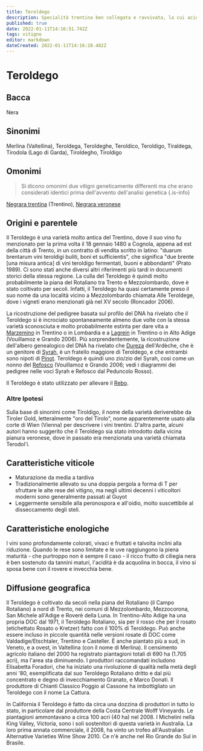 ```yaml
---
title: Teroldego
description: Specialità trentina ben collegata e ravvivata, la cui acidità necessita di una gestione attenta.
published: true
date: 2022-01-11T14:16:51.742Z
tags: vitigno
editor: markdown
dateCreated: 2022-01-11T14:16:28.482Z
---
```


# Teroldego

## Bacca
Nera

## Sinonimi
Merlina (Valtellina), Teroldega, Teroldeghe, Teroldico, Teroldigo, Tiraldega, Tirodola (Lago di Garda), Tiroldegho, Tiroldigo

## Omonimi
> Si dicono omonimi due vitigni geneticamente differenti ma che erano considerati identici prima dell'avvento dell'analisi genetica
{.is-info}

[Negrara trentina](/vitigni/Italia/bacca-nera/negrara-trentina) (Trentino), [Negrara veronese](/vitigni/Italia/bacca-nera/negrara-veronese) 

## Origini e parentele
Il Teroldego è una varietà molto antica del Trentino, dove il suo vino fu menzionato per la prima volta il 18 gennaio 1480 a Cognola, appena ad est della città di Trento, in un contratto di vendita scritto in latino: "duarum brentarum vini teroldigi buliti, boni et sufficientis", che significa "due brente [una misura antica] di vini teroldigo fermentati, buoni e abbondanti" (Prato 1989). Ci sono stati anche diversi altri riferimenti più tardi in documenti storici della stessa regione. La culla del Teroldego è quindi molto probabilmente la piana del Rotaliano tra Trento e Mezzolombardo, dove è stato coltivato per secoli. Infatti, il Teroldego ha quasi certamente preso il suo nome da una località vicino a Mezzolombardo chiamata Alle Teroldege, dove i vigneti erano menzionati già nel XV secolo (Roncador 2006).

La ricostruzione del pedigree basata sul profilo del DNA ha rivelato che il Teroldego si è incrociato spontaneamente almeno due volte con la stessa varietà sconosciuta e molto probabilmente estinta per dare vita a [Marzemino](/vitigni/Italia/bacca-nera/marzemino) in Trentino o in Lombardia e a [Lagrein](/vitigni/Italia/bacca-nera/lagrein) in Trentino o in Alto Adige (Vouillamoz e Grando 2006). Più sorprendentemente, la ricostruzione dell'albero genealogico del DNA ha rivelato che [Dureza](/vitigni/Francia/bacca-nera/dureza) dell'Ardèche, che è un genitore di [Syrah](/vitigni/Francia/bacca-nera/syrah), è un fratello maggiore di Teroldego, e che entrambi sono nipoti di [Pinot](/vitigni/Francia/bacca-nera/pinot). Teroldego è quindi uno zio/zio del Syrah, così come un nonno del [Refosco](/vitigni/Italia/bacca-nera/refosco-dal-peduncolo-rosso) (Vouillamoz e Grando 2006; vedi i diagrammi dei pedigree nelle voci Syrah e Refosco dal Peduncolo Rosso).

Il Teroldego è stato utilizzato per allevare il [Rebo](/vitigni/Italia/bacca-nera/rebo).

### Altre Ipotesi


Sulla base di sinonimi come Tiroldigo, il nome della varietà deriverebbe da Tiroler Gold, letteralmente "oro del Tirolo", nome apparentemente usato alla corte di Wien (Vienna) per descrivere i vini trentini. D'altra parte, alcuni autori hanno suggerito che il Teroldego sia stato introdotto dalla vicina pianura veronese, dove in passato era menzionata una varietà chiamata Terodol'i.

## Caratteristiche viticole
- Maturazione da media a tardiva
- Tradizionalmente allevato su una doppia pergola a forma di T per sfruttare le alte rese del vitigno, ma negli ultimi decenni i viticoltori moderni sono generalmente passati al Guyot
- Leggermente sensibile alla peronospora e all'oidio, molto suscettibile al disseccamento degli steli.

## Caratteristiche enologiche

I vini sono profondamente colorati, vivaci e fruttati e talvolta inclini alla riduzione. Quando le rese sono limitate e le uve raggiungono la piena maturità - che purtroppo non è sempre il caso - il ricco frutto di ciliegia nera è ben sostenuto da tannini maturi, l'acidità è da acquolina in bocca, il vino si sposa bene con il rovere e invecchia bene.

## Diffusione geografica

Il Teroldego è coltivato da secoli nella piana del Rotaliano (il Campo Rotaliano) a nord di Trento, nei comuni di Mezzolombardo, Mezzocorona, San Michele all'Adige e Roverè della Luna. In Trentino-Alto Adige ha una propria DOC dal 1971, il Teroldego Rotaliano, sia per il rosso che per il rosato (etichettato Rosato o Kretzer) fatto con il 100% di Teroldego. Può anche essere incluso in piccole quantità nelle versioni rosate di DOC come Valdadige/Etschtaler, Trentino e Casteller. È anche piantato più a sud, in Veneto, e a ovest, in Valtellina (con il nome di Merlina). Il censimento agricolo italiano del 2000 ha registrato piantagioni totali di 690 ha (1.705 acri), ma l'area sta diminuendo. I produttori raccomandati includono Elisabetta Foradori, che ha iniziato una rivoluzione di qualità nella metà degli anni '80, esemplificata dal suo Teroldego Rotaliano dritto e dal più concentrato e degno di invecchiamento Granato, e Marco Donati. Il produttore di Chianti Classico Poggio al Cassone ha imbottigliato un Teroldego con il nome La Cattura.

In California il Teroldego è fatto da circa una dozzina di produttori in tutto lo stato, in particolare dal produttore della Costa Centrale Wolff Vineyards. Le piantagioni ammontavano a circa 100 acri (40 ha) nel 2008. I Michelini nella King Valley, Victoria, sono i soli sostenitori di questa varietà in Australia. La loro prima annata commerciale, il 2008, ha vinto un trofeo all'Australian Alternative Varieties Wine Show 2010. Ce n'è anche nel Rio Grande do Sul in Brasile.